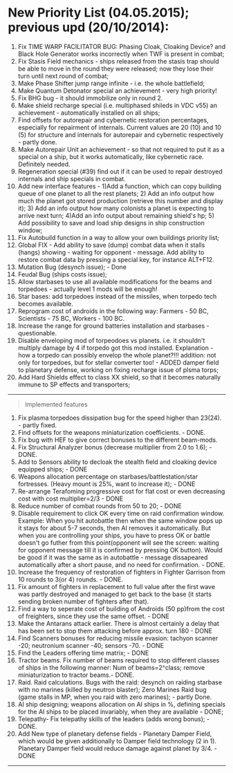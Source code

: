 # New Priority List (04.05.2015); previous upd (20/10/2014): #
  1. Fix TIME WARP FACILITATOR BUG: Phasing Cloak, Cloaking Device? and Black Hole Generator works incorrectly when TWF is present in combat;
  1. Fix Stasis Field mechanics - ships released from the stasis trap should be able to move in the round they were released; now they lose their turn until next round of combat;
  1. Make Phase Shifter jump range infinite - i.e. the whole battlefield;
  1. Make Quantum Detonator special an achievement - very high priority!
  1. Fix BHG bug - it should immobilize only in round 2.
  1. Make shield recharge special (i.e. multiphased shileds in VDC v55) an achievement - automatically installed on all ships;
  1. Find offsets for autorepair and cybernetic restoration percentages, especially for repairment of internals. Current values are 20 (10) and 10 (5) for structure and internals for autorepair and cybernetic respectively - partly done.
  1. Make Autorepair Unit an achievement - so that not required to put it as a special on a ship, but it works automatically, like cybernetic race. Definitely needed.
  1. Regeneration special (#39) find out if it can be used to repair destroyed internals and ship specials in combat.
  1. Add new interface features - 1)Add a function, which can copy building queue of one planet to all the rest planets;  2) Add an info output how much the planet got stored production (retrieve this number and display it); 3) Add an info output how many colonists a planet is expecting to arrive next turn; 4)Add an info output about remaining shield's hp; 5) Add possibility to save and load ship designs in ship construction window;
  1. Fix Autobuild function in a way to allow your own buildings priority list;
  1. Global FIX - Add ability to save (dump) combat data when it stalls (hangs) showing - waiting for opponent - message. Add ability to restore combat data by pressing a special key, for instance ALT+F12.
  1. Mutation Bug (desynch issue); - Done
  1. Feudal Bug (ships costs issue);
  1. Allow starbases to use all available modifications for the beams and torpedoes - actually level 1 mods will be enough!
  1. Star bases: add torpedoes instead of the missiles, when torpedo tech becomes available.
  1. Reprogram cost of androids in the following way: Farmers - 50 BC, Scientists - 75 BC, Workers - 100 BC.
  1. Increase the range for ground batteries installation and starbases - questionable.
  1. Disable enveloping mod of torpeodoes vs planets. i.e. it shouldn't multiply damage by 4 if torpedo got this mod installed. Explanation - how a torpedo can possibly envelop the whole planet?!!! addition: not only for torpedoes, but for stellar converter too! - ADDED damper field to planetary defense, working on fixing recharge issue of plsma torps;
  1. Add Hard Shields effect to class XX shield, so that it becomes naturally immune to SP effects and transporters;

---


> Implemented features
  1. Fix plasma torpedoes dissipation bug for the speed higher than 23(24). - partly fixed.
  1. Find offsets for the weapons miniaturization coefficients. - DONE.
  1. Fix bug with HEF to give correct bonuses to the different beam-mods.
  1. Fix Structural Analyzer bonus (decrease multiplier from 2.0 to 1.6); - DONE.
  1. Add to Sensors ability to decloak the stealth field and cloaking device equipped ships;   - DONE
  1. Weapons allocation percentage on starbases/battlestation/star fortresses. (Heavy mount is 25%, want to increase it);   - DONE
  1. Re-arrange Terafoming progressive cost for flat cost or even decreasing cost with cost multiplier=2/3 - DONE
  1. Reduce number of combat rounds from 50 to 20;  - DONE
  1. Disable requirement to click OK every time on raid confirmation window. Example: When you hit autobattle then when the same window pops up it stays for about 5-7 seconds, then AI removes it automatically. But when you are controlling your ships, you have to press OK or battle doesn't go futher from this point(opponent will see the screen: waiting for opponent message till it is confirmed by pressing OK button). Would be good if it was the same as in autobattle - message dissapeared automatically after a short pause, and no need for confirmation. - DONE.
  1. Increase the frequency of restoration of fighters in Fighter Garrison from 10 rounds to 3(or 4) rounds. -  DONE.
  1. Fix amount of fighters in replacement to full value after the first wave was partly destroyed and managed to get back to the base (it starts sending broken number of fighters after that).
  1. Find a way to seperate cost of building of Androids (50 pp)from the cost of freighters, since they use the same offset. - DONE
  1. Make the Antarans attack earlier. There is almost certainly a delay that has been set to stop them attacking before approx. turn 180  - DONE
  1. Find Scanners bonuses for reducing missile evasion: tachyon scanner -20; neutronium scanner -40; sensors -70.  - DONE
  1. Find the Leaders offering time matrix; - DONE
  1. Tractor beams. Fix number of beams required to stop different classes of ships in the following manner: Num of beams=2^class; remove miniaturization to tractor beams.- DONE.
  1. Raid. Raid calculations. Bugs with the raid: desynch on raiding starbase with no marines (killed by neutron blaster); Zero Marines Raid bug (game stalls in MP, when you raid with zero marines); - partly Done.
  1. AI ship designing; weapons allocation on AI ships in %, defining specials for the AI ships to be placed invariably, when they are available  - DONE;
  1. Telepathy- Fix telepathy skills of the leaders (adds wrong bonus); - DONE.
  1. Add New type of planetary defense fields - Planetary Damper Field, which would be given additionally to Damper field technology (2 in 1). Planetary Damper field would reduce damage against planet by 3/4. - DONE


---


